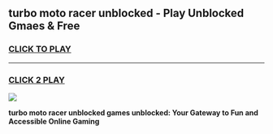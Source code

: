 
## turbo moto racer unblocked - Play Unblocked Gmaes & Free
<h3>
<a href="https://news.freeplayer.one?title=turbo_moto_racer_unblocked&ref=16F">CLICK TO PLAY</a></h3>
<hr>

<h3>
<a href="https://news.freeplayer.one?title=turbo_moto_racer_unblocked&ref=16F">CLICK 2 PLAY</a>
  
</h3>

<a href="https://news.freeplayer.one?title=turbo_moto_racer_unblocked&ref=16F/"><img src="https://clearcache.store/games.png"></a>


**turbo moto racer unblocked games unblocked: Your Gateway to Fun and Accessible Online Gaming**
